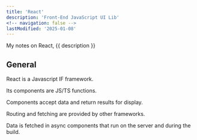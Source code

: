 ```yaml
---
title: 'React'
description: 'Front-End JavaScript UI Lib'
<!-- navigation: false --> 
lastModified: '2025-01-08'
---
```


My notes on React, {{ description }}

## General

React is a Javascript IF framework.

Its components are JS/TS functions.

Components accept data and return results for display.

Routing and fetching are provided by other frameworks.

Data is fetched in async components that run on the server and during the build.
